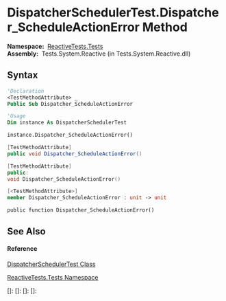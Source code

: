 # DispatcherSchedulerTest.Dispatcher\_ScheduleActionError Method

**Namespace:**  [ReactiveTests.Tests](ReactiveTests.Tests\ReactiveTests.Tests.md)  
**Assembly:**  Tests.System.Reactive (in Tests.System.Reactive.dll)

## Syntax

```vb
'Declaration
<TestMethodAttribute> _
Public Sub Dispatcher_ScheduleActionError
```

```vb
'Usage
Dim instance As DispatcherSchedulerTest

instance.Dispatcher_ScheduleActionError()
```

```csharp
[TestMethodAttribute]
public void Dispatcher_ScheduleActionError()
```

```c++
[TestMethodAttribute]
public:
void Dispatcher_ScheduleActionError()
```

```fsharp
[<TestMethodAttribute>]
member Dispatcher_ScheduleActionError : unit -> unit 
```

```jscript
public function Dispatcher_ScheduleActionError()
```

## See Also

#### Reference

[DispatcherSchedulerTest Class](DispatcherSchedulerTest\DispatcherSchedulerTest.md)

[ReactiveTests.Tests Namespace](ReactiveTests.Tests\ReactiveTests.Tests.md)

[]: 
[]: 
[]: 
[]: 